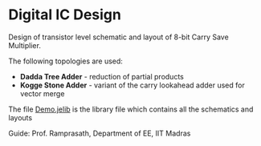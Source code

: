 # Digital IC Design

Design of transistor level schematic and layout of 8-bit Carry Save Multiplier.

The following topologies are used:
- **Dadda Tree Adder** - reduction of partial products
- **Kogge Stone Adder** - variant of the carry lookahead adder used for vector merge

The file [Demo.jelib](Demo.jelib) is the library file which contains all the schematics and layouts

Guide: Prof. Ramprasath, Department of EE, IIT Madras